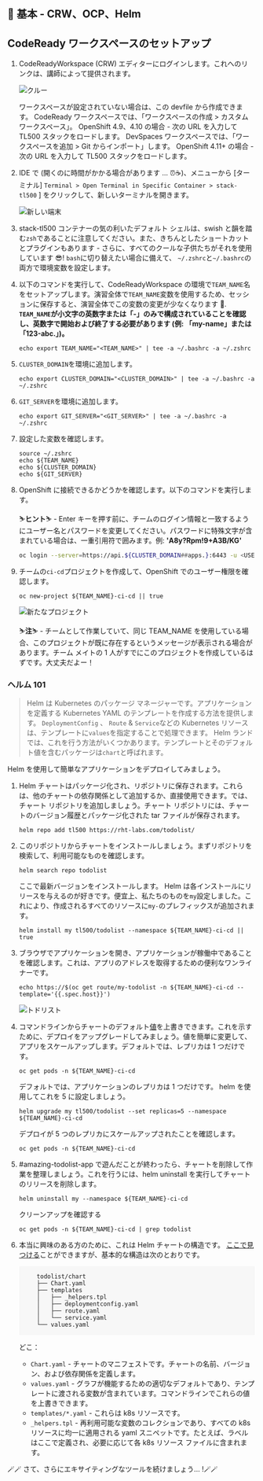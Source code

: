## 🐌 基本 - CRW、OCP、Helm

## CodeReady ワークスペースのセットアップ

1. CodeReadyWorkspace (CRW) エディターにログインします。これへのリンクは、講師によって提供されます。

    ![クルー](./images/crw.png)

     <p class="warn">ワークスペースが設定されていない場合は、この devfile から作成できます。 CodeReady ワークスペースでは、「ワークスペースの作成 &gt; カスタム ワークスペース」。 OpenShift 4.9、4.10 の場合 - 次の URL を入力して TL500 スタックをロードします。<span style="color:blue;"></span><a id="crw_dev_filelocation" href=""></a> DevSpaces ワークスペースでは、「ワークスペースを追加 &gt; Git からインポート」します。 OpenShift 4.11+ の場合 - 次の URL を入力して TL500 スタックをロードします。<span style="color:blue;"></span><a id="crw_dev_filelocation_4.11" href=""></a></p>
    

2. IDE で (開くのに時間がかかる場合があります ... ⏰☕️)、メニューから [ターミナル] `Terminal > Open Terminal in Specific Container > stack-tl500` ] をクリックして、新しいターミナルを開きます。

    ![新しい端末](./images/new-terminal.png)

3. stack-tl500 コンテナーの気の利いたデフォルト シェルは、swish と韻を踏む`zsh`であることに注意してください。また、きちんとしたショートカットとプラグインもあります - さらに、すべてのクールな子供たちがそれを使用しています 😎! `bash`に切り替えたい場合に備えて、 `~/.zshrc`と`~/.bashrc`の両方で環境変数を設定します。

4. 以下のコマンドを実行して、CodeReadyWorkspace の環境で`TEAM_NAME`名をセットアップします。演習全体で`TEAM_NAME`変数を使用するため、セッションに保存すると、演習全体でこの変数の変更が少なくなります 💪. <strong data-md-type="double_emphasis">`TEAM_NAME`が小文字の英数字または「-」のみで構成されていることを確認し、英数字で開始および終了する必要があります (例: 「my-name」または「123-abc.」)。</strong>

    ```bash#test
    echo export TEAM_NAME="<TEAM_NAME>" | tee -a ~/.bashrc -a ~/.zshrc
    ```

5. `CLUSTER_DOMAIN`を環境に追加します。

    ```bash#test
    echo export CLUSTER_DOMAIN="<CLUSTER_DOMAIN>" | tee -a ~/.bashrc -a ~/.zshrc
    ```

6. `GIT_SERVER`を環境に追加します。

    ```bash#test
    echo export GIT_SERVER="<GIT_SERVER>" | tee -a ~/.bashrc -a ~/.zshrc
    ```

7. 設定した変数を確認します。

    ```zsh#test
    source ~/.zshrc
    echo ${TEAM_NAME}
    echo ${CLUSTER_DOMAIN}
    echo ${GIT_SERVER}
    ```

8. OpenShift に接続できるかどうかを確認します。以下のコマンドを実行します。

     <p class="tip">⛷️<b>ヒント</b>⛷️ - Enter キーを押す前に、チームのログイン情報と一致するようにユーザー名とパスワードを変更してください。パスワードに特殊文字が含まれている場合は、一重引用符で囲みます。例: <strong>'A8y?Rpm!9+A3B/KG'</strong></p>


    ```bash
    oc login --server=https://api.${CLUSTER_DOMAIN##apps.}:6443 -u <USER_NAME> -p <PASSWORD>
    ```

9. チームの`ci-cd`プロジェクトを作成して、OpenShift でのユーザー権限を確認します。

    ```bash#test
    oc new-project ${TEAM_NAME}-ci-cd || true
    ```

    ![新たなプロジェクト](./images/new-project.png)

     <p class="warn">⛷️<b>注</b>⛷️ - チームとして作業していて、同じ TEAM_NAME を使用している場合、このプロジェクトが既に存在するというメッセージが表示される場合があります。チーム メイトの 1 人がすでにこのプロジェクトを作成しているはずです。大丈夫だよー！</p>
    

### ヘルム 101

> Helm は Kubernetes のパッケージ マネージャーです。アプリケーションを定義する Kubernetes YAML のテンプレートを作成する方法を提供します。 `DeploymentConfig` 、 `Route` &amp; `Service`などの Kubernetes リソースは、テンプレートに`values`を指定することで処理できます。 Helm ランドでは、これを行う方法がいくつかあります。テンプレートとそのデフォルト値を含むパッケージは`chart`と呼ばれます。

Helm を使用して簡単なアプリケーションをデプロイしてみましょう。

1. Helm チャートはパッケージ化され、リポジトリに保存されます。これらは、他のチャートの依存関係として追加するか、直接使用できます。では、チャート リポジトリを追加しましょう。チャート リポジトリには、チャートのバージョン履歴とパッケージ化された tar ファイルが保存されます。

    ```bash#test
    helm repo add tl500 https://rht-labs.com/todolist/
    ```

2. このリポジトリからチャートをインストールしましょう。まずリポジトリを検索して、利用可能なものを確認します。

    ```bash#test
    helm search repo todolist
    ```

    ここで最新バージョンをインストールします。 Helm は各インストールにリリースを与えるのが好きです。便宜上、私たちのものを`my`設定しました。これにより、作成されるすべてのリソースに`my-`のプレフィックスが追加されます。

    ```bash#test
    helm install my tl500/todolist --namespace ${TEAM_NAME}-ci-cd || true
    ```

3. ブラウザでアプリケーションを開き、アプリケーションが稼働中であることを確認します。これは、アプリのアドレスを取得するための便利なワンライナーです。

    ```bash#test
    echo https://$(oc get route/my-todolist -n ${TEAM_NAME}-ci-cd --template='{{.spec.host}}')
    ```

    ![トドリスト](./images/todolist.png)

4. コマンドラインからチャートのデフォルト<span style="color:blue;"><a href="https://github.com/rht-labs/todolist/blob/master/chart/values.yaml">値</a></span>を上書きできます。これを示すために、デプロイをアップグレードしてみましょう。値を簡単に変更して、アプリをスケールアップします。デフォルトでは、レプリカは 1 つだけです。

    ```bash#test
    oc get pods -n ${TEAM_NAME}-ci-cd
    ```

    デフォルトでは、アプリケーションのレプリカは 1 つだけです。 helm を使用してこれを 5 に設定しましょう。

    ```bash#test
    helm upgrade my tl500/todolist --set replicas=5 --namespace ${TEAM_NAME}-ci-cd
    ```

    デプロイが 5 つのレプリカにスケールアップされたことを確認します。

    ```bash#test
    oc get pods -n ${TEAM_NAME}-ci-cd
    ```

5. #amazing-todolist-app で遊んだことが終わったら、チャートを削除して作業を整理しましょう。これを行うには、helm uninstall を実行してチャートのリリースを削除します。

    ```bash#test
    helm uninstall my --namespace ${TEAM_NAME}-ci-cd
    ```

    クリーンアップを確認する

    ```bash#test
    oc get pods -n ${TEAM_NAME}-ci-cd | grep todolist
    ```

6. 本当に興味のある方のために、これは Helm チャートの構造です。 <span style="color:blue;"><a href="https://github.com/rht-labs/todolist">ここで見つける</a></span>ことができますが、基本的な構造は次のとおりです。

     <div class="highlight" style="background: #f7f7f7">
     <pre><code class="language-bash">
        todolist/chart
        ├── Chart.yaml
        ├── templates
        │   ├── _helpers.tpl
        │   ├── deploymentconfig.yaml
        │   ├── route.yaml
        │   └── service.yaml
        └── values.yaml
        </code></pre>
    </div>


    どこ：

    - `Chart.yaml` - チャートのマニフェストです。チャートの名前、バージョン、および依存関係を定義します。
    - `values.yaml` - グラフが機能するための適切なデフォルトであり、テンプレートに渡される変数が含まれています。コマンドラインでこれらの値を上書きできます。
    - `templates/*.yaml` - これらは k8s リソースです。
    - `_helpers.tpl` - 再利用可能な変数のコレクションであり、すべての k8s リソースに均一に適用される yaml スニペットです。たとえば、ラベルはここで定義され、必要に応じて各 k8s リソース ファイルに含まれます。

🪄🪄 さて、さらにエキサイティングなツールを続けましょう... !🪄🪄
